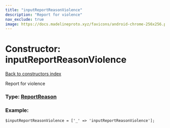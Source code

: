 ```yaml
---
title: "inputReportReasonViolence"
description: "Report for violence"
nav_exclude: true
image: https://docs.madelineproto.xyz/favicons/android-chrome-256x256.png
---
```

# Constructor: inputReportReasonViolence  
[Back to constructors index](/API_docs/constructors/index.html)



Report for violence




### Type: [ReportReason](/API_docs/types/ReportReason.html)


### Example:

```
$inputReportReasonViolence = ['_' => 'inputReportReasonViolence'];
```  
